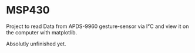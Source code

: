 # MSP430

Project to read Data from APDS-9960 gesture-sensor via I²C and view it on the computer with matplotlib.

Absolutly unfinished yet.
